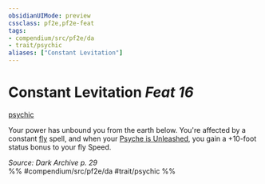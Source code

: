 ```yaml
---
obsidianUIMode: preview
cssclass: pf2e,pf2e-feat
tags:
- compendium/src/pf2e/da
- trait/psychic
aliases: ["Constant Levitation"]
---
```

# Constant Levitation  *Feat 16*  
[psychic](Reference/Rules/Traits/psychic-da.md "Psychic Class Trait")  


Your power has unbound you from the earth below. You're affected by a constant [fly](Reference/Compendium/Spells/fly.md) spell, and when your [Psyche is Unleashed](unleash-psyche-da.md), you gain a +10-foot status bonus to your fly Speed.

*Source: Dark Archive p. 29*  
%% #compendium/src/pf2e/da #trait/psychic %%
